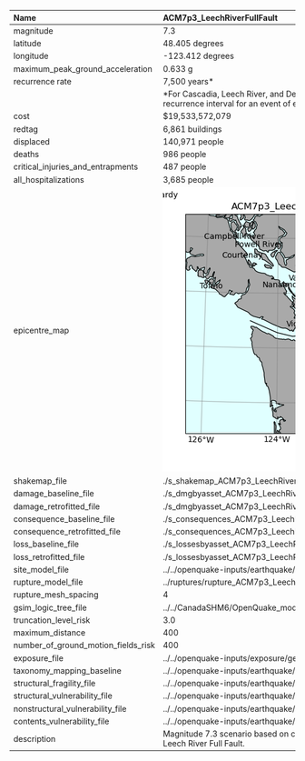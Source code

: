 | Name                                | ACM7p3_LeechRiverFullFault                                                                                                                                                                                |
|:------------------------------------|:----------------------------------------------------------------------------------------------------------------------------------------------------------------------------------------------------------|
| magnitude                           | 7.3                                                                                                                                                                                                       |
| latitude                            | 48.405 degrees                                                                                                                                                                                            |
| longitude                           | -123.412 degrees                                                                                                                                                                                          |
| maximum_peak_ground_acceleration    | 0.633 g                                                                                                                                                                                                   |
| recurrence rate                     | 7,500 years*                                                                                                                                                                                              |
|                                     | *For Cascadia, Leech River, and Devil's Mountain Faults these are characteristic earthquakes, else they are recurrence interval for an event of equal or greater magnitude in the scenario source region. |
| cost                                | $19,533,572,079                                                                                                                                                                                           |
| redtag                              | 6,861 buildings                                                                                                                                                                                           |
| displaced                           | 140,971 people                                                                                                                                                                                            |
| deaths                              | 986 people                                                                                                                                                                                                |
| critical_injuries_and_entrapments   | 487 people                                                                                                                                                                                                |
| all_hospitalizations                | 3,685 people                                                                                                                                                                                              |
| epicentre_map                       | ![Epicentre](ACM7p3_LeechRiverFullFault.png)                                                                                                                                                              |
| shakemap_file                       | ./s_shakemap_ACM7p3_LeechRiverFullFault_107.csv                                                                                                                                                           |
| damage_baseline_file                | ./s_dmgbyasset_ACM7p3_LeechRiverFullFault_b0_108_b.csv                                                                                                                                                    |
| damage_retrofitted_file             | ./s_dmgbyasset_ACM7p3_LeechRiverFullFault_r1_109_b.csv                                                                                                                                                    |
| consequence_baseline_file           | ./s_consequences_ACM7p3_LeechRiverFullFault_b0_108_b.csv                                                                                                                                                  |
| consequence_retrofitted_file        | ./s_consequences_ACM7p3_LeechRiverFullFault_r1_109_b.csv                                                                                                                                                  |
| loss_baseline_file                  | ./s_lossesbyasset_ACM7p3_LeechRiverFullFault_b0_110_b.csv                                                                                                                                                 |
| loss_retrofitted_file               | ./s_lossesbyasset_ACM7p3_LeechRiverFullFault_r1_111_b.csv                                                                                                                                                 |
| site_model_file                     | ../../openquake-inputs/earthquake/sites/regions/site-vgrid_BC.csv                                                                                                                                         |
| rupture_model_file                  | ../ruptures/rupture_ACM7p3_LeechRiverFaultFull.xml                                                                                                                                                        |
| rupture_mesh_spacing                | 4                                                                                                                                                                                                         |
| gsim_logic_tree_file                | ../../CanadaSHM6/OpenQuake_model_files/gmms/LogicTree/OQ_classes_NGASa0p3weights_activecrust.xml                                                                                                          |
| truncation_level_risk               | 3.0                                                                                                                                                                                                       |
| maximum_distance                    | 400                                                                                                                                                                                                       |
| number_of_ground_motion_fields_risk | 400                                                                                                                                                                                                       |
| exposure_file                       | ../../openquake-inputs/exposure/general-building-stock/oqBldgExp_BC.xml                                                                                                                                   |
| taxonomy_mapping_baseline           | ../../openquake-inputs/earthquake/vulnerability/CanSRM1_TaxMap_b0.csv                                                                                                                                     |
| structural_fragility_file           | ../../openquake-inputs/earthquake/vulnerability/structural_fragility_CAN.xml                                                                                                                              |
| structural_vulnerability_file       | ../../openquake-inputs/earthquake/vulnerability/vulnerability_structural_CAN.xml                                                                                                                          |
| nonstructural_vulnerability_file    | ../../openquake-inputs/earthquake/vulnerability/vulnerability_nonstructural_CAN.xml                                                                                                                       |
| contents_vulnerability_file         | ../../openquake-inputs/earthquake/vulnerability/vulnerability_contents_CAN.xml                                                                                                                            |
| description                         | Magnitude 7.3 scenario based on complete rupture of the CanSHM6 Hazard Model implementation of the Leech River Full Fault.                                                                                |